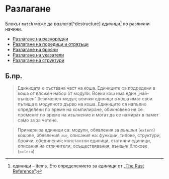# Разлагане

Блокът `match` може да *разлага*[^destructure] *единици*[^items] по различни начини.

* [Разлагане на разнородни][tuple]
* [Разлагане на поредици и отрязъци][slice]
* [Разлагане на броячи][enum]
* [Разлагане на указатели][refs]
* [Разлагане на структури][struct]

## Б.пр.
[^destructuring]: разлагам – destructure, разлагане (на обекти в отделни променливи) – destructuring

[^items]: единици – items. Ето определението за *единици* от [„The Rust Reference”][rust_ref_book]:

> Единицата е съствана част на коша. Единиците са подредени в коша от вложен
> набор от модули. Всеки кош има един „най-външен” безименен модул; всички
> единици в коша имат свои пътища в модулното дърво на коша. Единиците са
> напълно определени по време на компилиране, обикновено не се променят по
> време на изълнение и могат да се намират в памет само за за четене.

> Примери за единици са:
модули, обявления за *външни* (`extern`) кошове, обявления `use`, описания на: функции,
типове, структури, броячи, обединения; константни единици, статични единици,
описания на отличители, осъществявания, *външни* блокове (`extern`)


[rust_ref_book]: https://doc.rust-lang.org/reference/items.html
[enum]: destructuring/destructure_enum.md
[refs]: destructuring/destructure_pointers.md
[struct]: destructuring/destructure_structures.md
[tuple]: destructuring/destructure_tuple.md
[slice]: destructuring/destructure_slice.md
